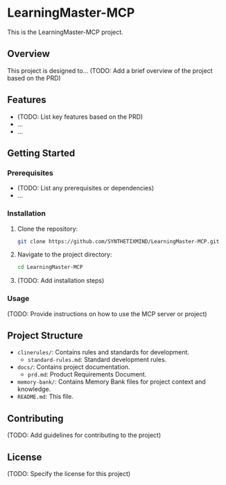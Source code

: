# LearningMaster-MCP

This is the LearningMaster-MCP project.

## Overview

This project is designed to... (TODO: Add a brief overview of the project based on the PRD)

## Features

- (TODO: List key features based on the PRD)
- ...
- ...

## Getting Started

### Prerequisites

- (TODO: List any prerequisites or dependencies)
- ...

### Installation

1. Clone the repository:
   ```bash
   git clone https://github.com/SYNTHETIXMIND/LearningMaster-MCP.git
   ```
2. Navigate to the project directory:
   ```bash
   cd LearningMaster-MCP
   ```
3. (TODO: Add installation steps)

### Usage

(TODO: Provide instructions on how to use the MCP server or project)

## Project Structure

- `clinerules/`: Contains rules and standards for development.
  - `standard-rules.md`: Standard development rules.
- `docs/`: Contains project documentation.
  - `prd.md`: Product Requirements Document.
- `memory-bank/`: Contains Memory Bank files for project context and knowledge.
- `README.md`: This file.

## Contributing

(TODO: Add guidelines for contributing to the project)

## License

(TODO: Specify the license for this project)
